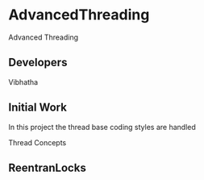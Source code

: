 # AdvancedThreading
Advanced Threading

## Developers
Vibhatha

## Initial Work

In this project the thread base coding styles are handled

Thread Concepts

## ReentranLocks 



